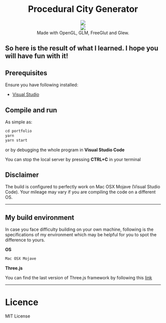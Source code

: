  <h1 align="center">Procedural City Generator</h1> 
  <p align="center">
  <img src="https://img.shields.io/badge/License-MIT-blue.svg"><br>
  <img src="https://api.codacy.com/project/badge/Grade/e28ff30817f945c4b782a383e2711f8d"/></a><br>
  Made with OpenGL, GLM, FreeGlut and Glew. 
  </p>

So here is the result of what I learned. I hope you will have fun with it!
---

## Prerequisites

Ensure you have following installed:

  - [Visual Studio](https://code.visualstudio.com/)

## Compile and run

As simple as:

```c++
cd portfolio
yarn
yarn start
```

or by debugging the whole program in **Visual Studio Code**

You can stop the local server by pressing **CTRL+C** in your terminal

## Disclaimer

The build is configured to perfectly work on Mac OSX Mojave (Visual Studio Code). 
Your mileage may vary if you are compiling the code on a different OS. 

---

## My build environment

In case you face difficulty building on your own machine, 
following is the specifications of my environment which may be 
helpful for you to spot the difference to yours.

<b>OS</b>

```c++
Mac OSX Mojave
```

<b>Three.js</b>

You can find the last version of Three.js framework by following this [link](https://github.com/mrdoob/three.js/)

---

# Licence

MIT License
